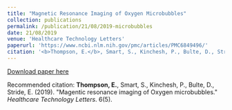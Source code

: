 ```yaml
---
title: "Magnetic Resonance Imaging of Oxygen Microbubbles"
collection: publications
permalink: /publication/21/08/2019-microbubbles
date: 21/08/2019
venue: 'Healthcare Technology Letters'
paperurl: 'https://www.ncbi.nlm.nih.gov/pmc/articles/PMC6849496/'
citation: '<b>Thompson, E.</b>, Smart, S., Kinchesh, P., Bulte, D., Stride, E. (2019). &quot;Magentic resonance imaging of Oxygen microbubbles.&quot; <i>Healthcare Technology Letters</i>. 6(5).'
---
```

[Download paper here](https://www.ncbi.nlm.nih.gov/pmc/articles/PMC6849496/)

Recommended citation: <b>Thompson, E.</b>, Smart, S., Kinchesh, P., Bulte, D., Stride, E. (2019). "Magentic resonance imaging of Oxygen microbubbles." <i>Healthcare Technology Letters</i>. 6(5).